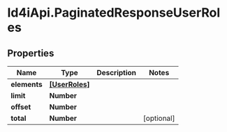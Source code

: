 # Id4iApi.PaginatedResponseUserRoles

## Properties
Name | Type | Description | Notes
------------ | ------------- | ------------- | -------------
**elements** | [**[UserRoles]**](UserRoles.md) |  | 
**limit** | **Number** |  | 
**offset** | **Number** |  | 
**total** | **Number** |  | [optional] 


